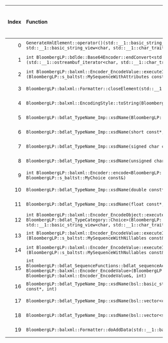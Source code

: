 |   Index | Function                                                                                                                                                                                                                                                                                                                                                  |   Difference in number of lines |   Function size difference in bytes | Disassembly                                                                |   Number of lines in `assume` build |   Number of bytes in `assume` build |   Number of lines in `none` build |   Number of bytes in `none` build |
|--------:|:----------------------------------------------------------------------------------------------------------------------------------------------------------------------------------------------------------------------------------------------------------------------------------------------------------------------------------------------------------|--------------------------------:|------------------------------------:|:---------------------------------------------------------------------------|------------------------------------:|------------------------------------:|----------------------------------:|----------------------------------:|
|       0 | `GenerateXmlElement::operator()(std::__1::basic_string_view<char, std::__1::char_traits<char> > const&, std::__1::basic_string_view<char, std::__1::char_traits<char> > const&) const`                                                                                                                                                                    |                               8 |                                  16 | [Assumed](0.assume.s.txt), [Ignored](0.none.s.txt), [Diff](0.diff.html)    |                                 320 |                             4499776 |                               304 |                           4501952 |
|       1 | `int BloombergLP::bdlde::Base64Encoder::endConvert<std::__1::ostreambuf_iterator<char, std::__1::char_traits<char> > >(std::__1::ostreambuf_iterator<char, std::__1::char_traits<char> >, int*, int)`                                                                                                                                                     |                               2 |                                  16 | [Assumed](1.assume.s.txt), [Ignored](1.none.s.txt), [Diff](1.diff.html)    |                                 400 |                             5146384 |                               384 |                           5148432 |
|       2 | `int BloombergLP::balxml::Encoder_EncodeValue::executeImp<BloombergLP::s_baltst::MySequenceWithAttributes>(BloombergLP::s_baltst::MySequenceWithAttributes const&, int, BloombergLP::bdlat_TypeCategory::Sequence)`                                                                                                                                       |                               1 |                                   0 | [Assumed](2.assume.s.txt), [Ignored](2.none.s.txt), [Diff](2.diff.html)    |                                 672 |                             5116832 |                               672 |                           5118784 |
|       3 | `BloombergLP::balxml::Formatter::closeElement(std::__1::basic_string_view<char, std::__1::char_traits<char> > const&)`                                                                                                                                                                                                                                    |                              -1 |                                   0 | [Assumed](3.assume.s.txt), [Ignored](3.none.s.txt), [Diff](3.diff.html)    |                                 400 |                             5142064 |                               400 |                           5144112 |
|       4 | `BloombergLP::balxml::EncodingStyle::toString(BloombergLP::balxml::EncodingStyle::Value)`                                                                                                                                                                                                                                                                 |                              -2 |                                   0 | [Assumed](4.assume.s.txt), [Ignored](4.none.s.txt), [Diff](4.diff.html)    |                                  32 |                             5139056 |                                32 |                           5141056 |
|       5 | `BloombergLP::bdlat_TypeName_Imp::xsdName(BloombergLP::bdldfp::Decimal_Type64 const*, int)`                                                                                                                                                                                                                                                               |                              -2 |                                   0 | [Assumed](5.assume.s.txt), [Ignored](5.none.s.txt), [Diff](5.diff.html)    |                                  16 |                             5175296 |                                16 |                           5177200 |
|       6 | `BloombergLP::bdlat_TypeName_Imp::xsdName(short const*, int)`                                                                                                                                                                                                                                                                                             |                              -2 |                                   0 | [Assumed](6.assume.s.txt), [Ignored](6.none.s.txt), [Diff](6.diff.html)    |                                  32 |                             5175200 |                                32 |                           5177104 |
|       7 | `BloombergLP::bdlat_TypeName_Imp::xsdName(signed char const*, int)`                                                                                                                                                                                                                                                                                       |                              -2 |                                   0 | [Assumed](7.assume.s.txt), [Ignored](7.none.s.txt), [Diff](7.diff.html)    |                                  32 |                             5175136 |                                32 |                           5177040 |
|       8 | `BloombergLP::bdlat_TypeName_Imp::xsdName(unsigned char const*, int)`                                                                                                                                                                                                                                                                                     |                              -2 |                                   0 | [Assumed](8.assume.s.txt), [Ignored](8.none.s.txt), [Diff](8.diff.html)    |                                  32 |                             5175168 |                                32 |                           5177072 |
|       9 | `int BloombergLP::balxml::Encoder::encode<BloombergLP::s_baltst::MyChoice>(BloombergLP::balxml::Formatter&, BloombergLP::s_baltst::MyChoice const&)`                                                                                                                                                                                                      |                              -2 |                                   0 | [Assumed](9.assume.s.txt), [Ignored](9.none.s.txt), [Diff](9.diff.html)    |                                1120 |                             5104448 |                              1120 |                           5106384 |
|      10 | `BloombergLP::bdlat_TypeName_Imp::xsdName(double const*, int)`                                                                                                                                                                                                                                                                                            |                              -3 |                                   0 | [Assumed](10.assume.s.txt), [Ignored](10.none.s.txt), [Diff](10.diff.html) |                                  32 |                             5175264 |                                32 |                           5177168 |
|      11 | `BloombergLP::bdlat_TypeName_Imp::xsdName(float const*, int)`                                                                                                                                                                                                                                                                                             |                              -3 |                                   0 | [Assumed](11.assume.s.txt), [Ignored](11.none.s.txt), [Diff](11.diff.html) |                                  32 |                             5175232 |                                32 |                           5177136 |
|      12 | `int BloombergLP::balxml::Encoder_EncodeObject::executeImp<BloombergLP::s_baltst::MySequenceWithAnonymousChoiceChoice, BloombergLP::bdlat_TypeCategory::Choice>(BloombergLP::s_baltst::MySequenceWithAnonymousChoiceChoice const&, std::__1::basic_string_view<char, std::__1::char_traits<char> > const&, int, BloombergLP::bdlat_TypeCategory::Choice)` |                              -3 |                                 -16 | [Assumed](12.assume.s.txt), [Ignored](12.none.s.txt), [Diff](12.diff.html) |                                 320 |                             5121376 |                               336 |                           5123344 |
|      13 | `int BloombergLP::balxml::Encoder_EncodeValue::executeImp<BloombergLP::s_baltst::MySequenceWithNillables>(BloombergLP::s_baltst::MySequenceWithNillables const&, int, BloombergLP::bdlat_TypeCategory::Sequence)`                                                                                                                                         |                              -4 |                                 -16 | [Assumed](13.assume.s.txt), [Ignored](13.none.s.txt), [Diff](13.diff.html) |                                 640 |                             5110880 |                               656 |                           5112816 |
|      14 | `int BloombergLP::balxml::Encoder_EncodeValue::executeImp<BloombergLP::s_baltst::MySequenceWithNullables>(BloombergLP::s_baltst::MySequenceWithNullables const&, int, BloombergLP::bdlat_TypeCategory::Sequence)`                                                                                                                                         |                              -4 |                                 -16 | [Assumed](14.assume.s.txt), [Ignored](14.none.s.txt), [Diff](14.diff.html) |                                 640 |                             5123008 |                               656 |                           5124992 |
|      15 | `int BloombergLP::bdlat_SequenceFunctions::bdlat_sequenceAccessAttribute<BloombergLP::s_baltst::MySequenceWithAnonymousChoice, BloombergLP::balxml::Encoder_EncodeValue>(BloombergLP::s_baltst::MySequenceWithAnonymousChoice const&, BloombergLP::balxml::Encoder_EncodeValue&, int)`                                                                    |                              -4 |                                 -16 | [Assumed](15.assume.s.txt), [Ignored](15.none.s.txt), [Diff](15.diff.html) |                                 480 |                             5120896 |                               496 |                           5122848 |
|      16 | `BloombergLP::bdlat_TypeName_Imp::xsdName(bsl::basic_string<char, std::__1::char_traits<char>, bsl::allocator<char> > const*, int)`                                                                                                                                                                                                                       |                              -5 |                                 -16 | [Assumed](16.assume.s.txt), [Ignored](16.none.s.txt), [Diff](16.diff.html) |                                  16 |                             5175312 |                                32 |                           5177216 |
|      17 | `BloombergLP::bdlat_TypeName_Imp::xsdName(bsl::vector<char, bsl::allocator<char> > const*, int)`                                                                                                                                                                                                                                                          |                              -5 |                                 -16 | [Assumed](17.assume.s.txt), [Ignored](17.none.s.txt), [Diff](17.diff.html) |                                  16 |                             5175328 |                                32 |                           5177248 |
|      18 | `BloombergLP::bdlat_TypeName_Imp::xsdName(bsl::vector<short, bsl::allocator<short> > const*, int)`                                                                                                                                                                                                                                                        |                              -5 |                                 -16 | [Assumed](18.assume.s.txt), [Ignored](18.none.s.txt), [Diff](18.diff.html) |                                  16 |                             5175344 |                                32 |                           5177280 |
|      19 | `BloombergLP::balxml::Formatter::doAddData(std::__1::basic_string_view<char, std::__1::char_traits<char> > const&, bool)`                                                                                                                                                                                                                                 |                              -9 |                                 -48 | [Assumed](19.assume.s.txt), [Ignored](19.none.s.txt), [Diff](19.diff.html) |                                 608 |                             5141168 |                               656 |                           5143168 |